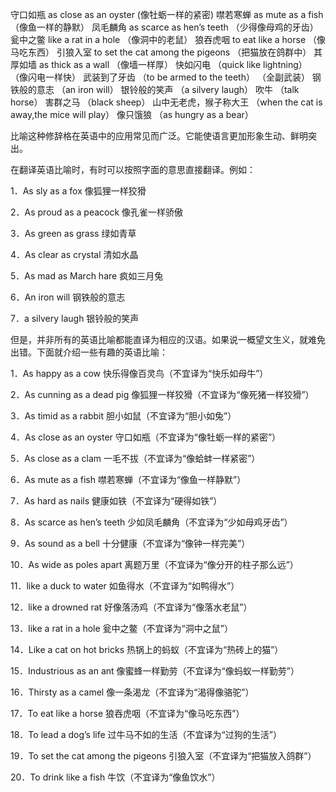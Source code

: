 ﻿
守口如瓶		as close as an oyster  				(像牡蛎一样的紧密)
噤若寒蝉		as mute as a fish				（像鱼一样的静默）
凤毛麟角		as scarce as hen’s teeth			（少得像母鸡的牙齿）
瓮中之鳖		like a rat in a hole				（像洞中的老鼠）
狼吞虎咽		to eat like a horse				（像马吃东西）
引狼入室		to set the cat among the pigeons		（把猫放在鸽群中）
其厚如墙  		as thick as a wall				（像墙一样厚）
快如闪电		（quick like lightning）			（像闪电一样快）
武装到了牙齿		（to be armed to the teeth）			（全副武装）
钢铁般的意志		（an iron will）
银铃般的笑声		（a silvery laugh）
吹牛			（talk horse）
害群之马		（black sheep）
山中无老虎，猴子称大王 （when the cat is away,the mice will play）
像只饿狼		（as hungry as a bear）


比喻这种修辞格在英语中的应用常见而广泛。它能使语言更加形象生动、鲜明突出。

在翻译英语比喻时，有时可以按照字面的意思直接翻译。例如：


1．As sly as a fox 像狐狸一样狡猾

2．As proud as a peacock 像孔雀一样骄傲

3．As green as grass 绿如青草

4．As clear as crystal 清如水晶

5．As mad as March hare 疯如三月兔

6．An iron will 钢铁般的意志

7．a silvery laugh 银铃般的笑声


但是，并非所有的英语比喻都能直译为相应的汉语。如果说一概望文生义，就难免出错。下面就介绍一些有趣的英语比喻：

1．As happy as a cow 快乐得像百灵鸟（不宜译为“快乐如母牛”）

2．As cunning as a dead pig 像狐狸一样狡猾（不宜译为“像死猪一样狡猾”）

3．As timid as a rabbit 胆小如鼠（不宜译为“胆小如兔”）

4．As close as an oyster 守口如瓶（不宜译为“像牡蛎一样的紧密”）

5．As close as a clam 一毛不拔（不宜译为“像蛤蚌一样紧密”）

6．As mute as a fish 噤若寒蝉（不宜译为“像鱼一样静默”）

7．As hard as nails 健康如铁（不宜译为“硬得如铁”）

8．As scarce as hen’s teeth 少如凤毛麟角（不宜译为“少如母鸡牙齿”）

9．As sound as a bell 十分健康（不宜译为“像钟一样完美”）

10．As wide as poles apart 离题万里（不宜译为“像分开的柱子那么远”）

11．like a duck to water 如鱼得水（不宜译为“如鸭得水”）

12．like a drowned rat 好像落汤鸡（不宜译为“像落水老鼠”）

13．like a rat in a hole 瓮中之鳖（不宜译为“洞中之鼠”）

14．Like a cat on hot bricks 热锅上的蚂蚁（不宜译为“热砖上的猫”）

15．Industrious as an ant 像蜜蜂一样勤劳（不宜译为“像蚂蚁一样勤劳”）

16．Thirsty as a camel 像一条渴龙（不宜译为“渴得像骆驼”）

17．To eat like a horse 狼吞虎咽（不宜译为“像马吃东西”）

18．To lead a dog’s life 过牛马不如的生活（不宜译为“过狗的生活”）

19．To set the cat among the pigeons 引狼入室（不宜译为“把猫放入鸽群”）

20．To drink like a fish 牛饮（不宜译为“像鱼饮水”）

